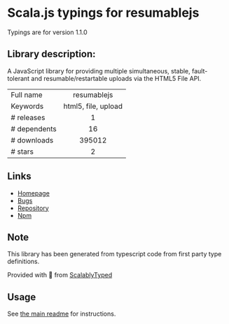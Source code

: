 
# Scala.js typings for resumablejs

Typings are for version 1.1.0

## Library description:
A JavaScript library for providing multiple simultaneous, stable, fault-tolerant and resumable/restartable uploads via the HTML5 File API.

|                    |                 |
| ------------------ | :-------------: |
| Full name          | resumablejs |
| Keywords           | html5, file, upload |
| # releases         | 1 |
| # dependents       | 16 |
| # downloads        | 395012 |
| # stars            | 2 |

## Links
- [Homepage](https://github.com/23/resumable.js#readme)
- [Bugs](https://github.com/23/resumable.js/issues)
- [Repository](https://github.com/23/resumable.js)
- [Npm](https://www.npmjs.com/package/resumablejs)
    


## Note
This library has been generated from typescript code from first party type definitions.

Provided with :purple_heart: from [ScalablyTyped](https://github.com/oyvindberg/ScalablyTyped)

## Usage
See [the main readme](../../readme.md) for instructions.


